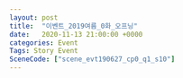 ```yaml
---
layout: post
title:  "이벤트_2019여름_0화_오프닝"
date:   2020-11-13 21:00:00 +0000
categories: Event
Tags: Story Event
SceneCode: ["scene_evt190627_cp0_q1_s10"]
---
```

